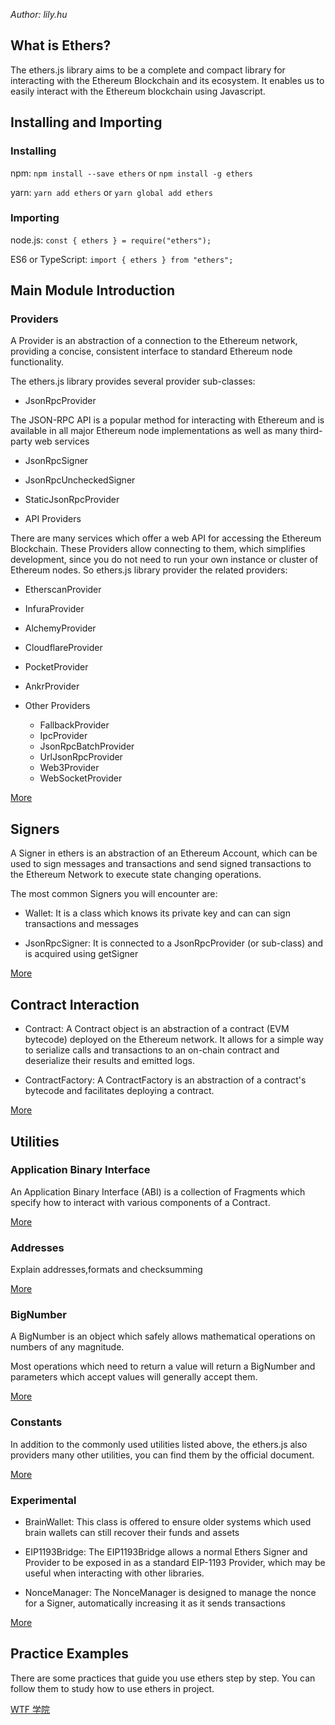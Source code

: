 *Author: lily.hu*

## What is Ethers?

The ethers.js library aims to be a complete and compact library for interacting with the Ethereum Blockchain and its ecosystem. It enables us to easily interact with the Ethereum blockchain using Javascript.

## Installing and Importing

### Installing

npm: `npm install --save ethers` or `npm install -g ethers`

yarn: `yarn add ethers` or `yarn global add ethers`

### Importing

node.js: `const { ethers } = require("ethers");`

ES6 or TypeScript: `import { ethers } from "ethers";`

## Main Module Introduction

### Providers

A Provider is an abstraction of a connection to the Ethereum network, providing a concise, consistent interface to standard Ethereum node functionality.

The ethers.js library provides several provider sub-classes:

- JsonRpcProvider

The JSON-RPC API is a popular method for interacting with Ethereum and is available in all major Ethereum node implementations as well as many third-party web services
  - JsonRpcSigner
  - JsonRpcUncheckedSigner
  - StaticJsonRpcProvider

- API Providers

There are many services which offer a web API for accessing the Ethereum Blockchain. These Providers allow connecting to them, which simplifies development, since you do not need to run your own instance or cluster of Ethereum nodes. So ethers.js library provider the related providers:
  - EtherscanProvider
  - InfuraProvider
  - AlchemyProvider
  - CloudflareProvider
  - PocketProvider
  - AnkrProvider

- Other Providers
  - FallbackProvider
  - IpcProvider
  - JsonRpcBatchProvider
  - UrlJsonRpcProvider
  - Web3Provider
  - WebSocketProvider

[More](https://docs.ethers.org/v5/api/providers/)

## Signers

A Signer in ethers is an abstraction of an Ethereum Account, which can be used to sign messages and transactions and send signed transactions to the Ethereum Network to execute state changing operations.

The most common Signers you will encounter are:
- Wallet: It is a class which knows its private key and can can sign transactions and messages

- JsonRpcSigner: It is connected to a JsonRpcProvider (or sub-class) and is acquired using getSigner

[More](https://docs.ethers.org/v5/api/signer/)

## Contract Interaction

- Contract: A Contract object is an abstraction of a contract (EVM bytecode) deployed on the Ethereum network. It allows for a simple way to serialize calls and transactions to an on-chain contract and deserialize their results and emitted logs.

- ContractFactory: A ContractFactory is an abstraction of a contract's bytecode and facilitates deploying a contract.

[More](https://docs.ethers.org/v5/api/contract/)

## Utilities

### Application Binary Interface

An Application Binary Interface (ABI) is a collection of Fragments which specify how to interact with various components of a Contract.

[More](https://docs.ethers.org/v5/api/utils/abi/)

### Addresses

Explain addresses,formats and checksumming

[More](https://docs.ethers.org/v5/api/utils/address/)

### BigNumber

A BigNumber is an object which safely allows mathematical operations on numbers of any magnitude.

Most operations which need to return a value will return a BigNumber and parameters which accept values will generally accept them.

[More](https://docs.ethers.org/v5/api/utils/bignumber/)

### Constants

In addition to the commonly used utilities listed above, the ethers.js also providers many other utilities, you can find them by the official document.

[More](https://docs.ethers.org/v5/api/utils/constants/)

### Experimental

- BrainWallet: This class is offered to ensure older systems which used brain wallets can still recover their funds and assets

- EIP1193Bridge: The EIP1193Bridge allows a normal Ethers Signer and Provider to be exposed in as a standard EIP-1193 Provider, which may be useful when interacting with other libraries.

- NonceManager: The NonceManager is designed to manage the nonce for a Signer, automatically increasing it as it sends transactions

[More](https://docs.ethers.org/v5/api/experimental/)

## Practice Examples

There are some practices that guide you use ethers step by step. You can follow them to study how to use ethers in project.

[WTF 学院](https://wtf.academy/ether-start/)